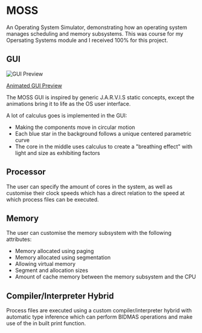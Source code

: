 # MOSS
An Operating System Simulator, demonstrating how an operating system manages scheduling and memory subsystems. This was course for my Opersating Systems module and I received 100% for this project.


## GUI

![GUI Preview](https://imgur.com/h8xM0QL.jpg)

[Animated GUI Preview](https://imgur.com/6cnEmEs.gif)

The MOSS GUI is inspired by generic J.A.R.V.I.S static concepts, except the animations bring it to life as the OS user interface.  

A lot of calculus goes is implemented in the GUI:
* Making the components move in circular motion
* Each blue star in the background follows a unique centered parametric curve
* The core in the middle uses calculus to create a "breathing effect" with light and size as exhibiting factors

## Processor

The user can specify the amount of cores in the system, as well as customise their clock speeds which has a direct relation to the speed at which process files can be executed.

## Memory

The user can customise the memory subsystem with the following attributes:
* Memory allocated using paging
* Memory allocated using segmentation
* Allowing virtual memory
* Segment and allocation sizes
* Amount of cache memory between the memory subsystem and the CPU

## Compiler/Interpreter Hybrid

Process files are executed using a custom compiler/interpreter hybrid with automatic type inference which can perform BIDMAS operations and make use of the in built print function.
